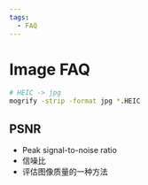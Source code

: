 ```yaml
---
tags:
  - FAQ
---
```


# Image FAQ

```bash
# HEIC -> jpg
mogrify -strip -format jpg *.HEIC
```

## PSNR

- Peak signal-to-noise ratio
- 信噪比
- 评估图像质量的一种方法
